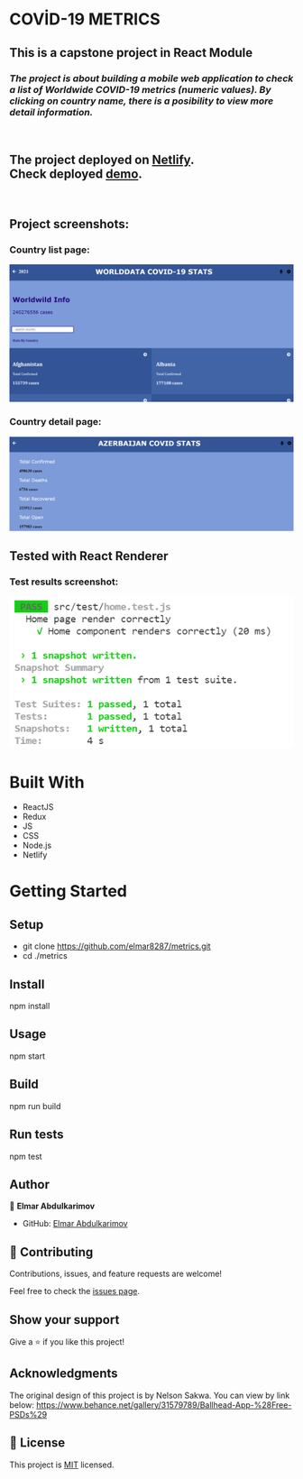 # <b>COVİD-19 METRICS</b>
## <b>This is a capstone project in React Module</b>
### <i>The project is about building a mobile web application to check a list of Worldwide COVID-19 metrics (numeric values). By clicking on country name, there is a posibility to view more detail information.</i>
<br>

## The project deployed on [Netlify](https://www.netlify.com/). <br><b>Check deployed [demo](https://elmar-project-covid19.netlify.app/).</b>
<br>

## Project screenshots:

### Country list page:
![Country list](./src/assets/screenshots/country-list.PNG)

### Country detail page:
![Country detail view](./src/assets/screenshots/country-detail.PNG)
## Tested with React Renderer
### Test results screenshot:

![Test Screenshot](./src/assets/screenshots/test-result.PNG)
# Built With
- ReactJS
- Redux
- JS 
- CSS
- Node.js
- Netlify

# Getting Started

## Setup
- git clone https://github.com/elmar8287/metrics.git
- cd ./metrics

## Install
npm install

## Usage
npm start

## Build
npm run build

## Run tests
npm test

## Author

👤 **Elmar Abdulkarimov**

- GitHub: [Elmar Abdulkarimov](https://github.com/elmar8287)


## 🤝 Contributing

Contributions, issues, and feature requests are welcome!

Feel free to check the [issues page](../../issues/).

## Show your support

Give a ⭐️ if you like this project!

## Acknowledgments

The original design of this project is by Nelson Sakwa. You can view by link below: https://www.behance.net/gallery/31579789/Ballhead-App-%28Free-PSDs%29

## 📝 License

This project is [MIT](./MIT.md) licensed.
